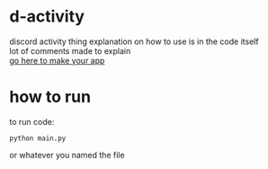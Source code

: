 # d-activity
discord activity thing
explanation on how to use is in the code itself<br>
lot of comments made to explain<br>
[go here to make your app](https://discord.dev)
<br>
# how to run

to run code:
```
python main.py
```
or whatever you named the file
